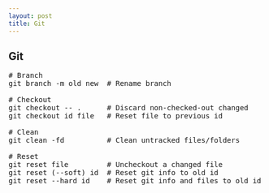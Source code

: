 ```yaml
---
layout: post
title: Git
---
```


Git
---
<pre>
# Branch
git branch -m old new  # Rename branch

# Checkout
git checkout -- .      # Discard non-checked-out changed
git checkout id file   # Reset file to previous id

# Clean
git clean -fd          # Clean untracked files/folders

# Reset
git reset file         # Uncheckout a changed file
git reset (--soft) id  # Reset git info to old id
git reset --hard id    # Reset git info and files to old id

</pre>
